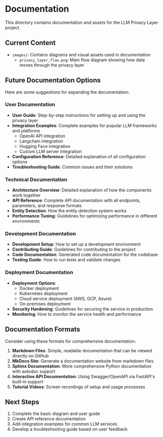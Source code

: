 # Documentation

This directory contains documentation and assets for the LLM Privacy Layer project.

## Current Content

- `images/`: Contains diagrams and visual assets used in documentation
  - `privacy_layer_flow.png`: Main flow diagram showing how data moves through the privacy layer

## Future Documentation Options

Here are some suggestions for expanding the documentation:

### User Documentation

- **User Guide**: Step-by-step instructions for setting up and using the privacy layer
- **Integration Examples**: Complete examples for popular LLM frameworks and platforms
  - OpenAI API integration
  - Langchain integration
  - Hugging Face integration
  - Custom LLM server integration
- **Configuration Reference**: Detailed explanation of all configuration options
- **Troubleshooting Guide**: Common issues and their solutions

### Technical Documentation

- **Architecture Overview**: Detailed explanation of how the components work together
- **API Reference**: Complete API documentation with all endpoints, parameters, and response formats
- **Entity Detection**: How the entity detection system works
- **Performance Tuning**: Guidelines for optimizing performance in different environments

### Development Documentation

- **Development Setup**: How to set up a development environment
- **Contributing Guide**: Guidelines for contributing to the project
- **Code Documentation**: Generated code documentation for the codebase
- **Testing Guide**: How to run tests and validate changes

### Deployment Documentation

- **Deployment Options**: 
  - Docker deployment
  - Kubernetes deployment
  - Cloud service deployment (AWS, GCP, Azure)
  - On-premises deployment
- **Security Hardening**: Guidelines for securing the service in production
- **Monitoring**: How to monitor the service health and performance

## Documentation Formats

Consider using these formats for comprehensive documentation:

1. **Markdown Files**: Simple, readable documentation that can be viewed directly on GitHub
2. **MkDocs Site**: Generate a documentation website from markdown files
3. **Sphinx Documentation**: More comprehensive Python documentation with autodoc support
4. **Interactive API Documentation**: Using Swagger/OpenAPI via FastAPI's built-in support
5. **Tutorial Videos**: Screen recordings of setup and usage processes

## Next Steps

1. Complete the basic diagram and user guide
2. Create API reference documentation
3. Add integration examples for common LLM services
4. Develop a troubleshooting guide based on user feedback 